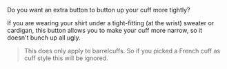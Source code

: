

Do you want an extra button to button up your cuff more tightly?

If you are wearing your shirt under a tight-fitting (at the wrist) sweater or cardigan, this button allows you to make your cuff more narrow, so it doesn't bunch up all ugly.

> This does only apply to barrelcuffs. So if you picked a French cuff as cuff style this will be ignored.